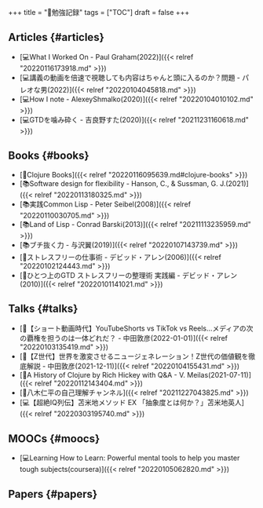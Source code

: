 +++
title = "📁勉強記録"
tags = ["TOC"]
draft = false
+++

## Articles {#articles}

-   [💻What I Worked On - Paul Graham(2022)]({{< relref "20220116173918.md" >}})
-   [💻講義の動画を倍速で視聴しても内容はちゃんと頭に入るのか？問題 - パレオな男(2022)]({{< relref "20220104045818.md" >}})
-   [💻How I note - AlexeyShmalko(2020)]({{< relref "20220104010102.md" >}})
-   [💻GTDを噛み砕く - 吉良野すた(2020)]({{< relref "20211231160618.md" >}})


## Books {#books}

-   [📂Clojure Books]({{< relref "20220116095639.md#clojure-books" >}})
-   [📚Software design for flexibility - Hanson, C., &amp; Sussman, G. J.(2021)]({{< relref "20220113180325.md" >}})
-   [📚実践Common Lisp - Peter Seibel(2008)]({{< relref "20220110030705.md" >}})
-   [📚Land of Lisp - Conrad Barski(2013)]({{< relref "20211113235959.md" >}})
-   [📚ブチ抜く力 - 与沢翼(2019)]({{< relref "20220107143739.md" >}})
-   [📝ストレスフリーの仕事術 - デビッド・アレン(2006)]({{< relref "20220102124443.md" >}})
-   [📝ひとつ上のGTD ストレスフリーの整理術 実践編 - デビッド・アレン(2010)]({{< relref "20220101141021.md" >}})


## Talks {#talks}

-   [🎤【ショート動画時代】YouTubeShorts vs TikTok vs Reels…メディアの次の覇権を担うのは一体どれだ？ - 中田敦彦(2022-01-01)]({{< relref "20220103135419.md" >}})
-   [🎤【Z世代】世界を激変させるニュージェネレーション！Z世代の価値観を徹底解説 - 中田敦彦(2021-12-11)]({{< relref "20220104155431.md" >}})
-   [🎤A History of Clojure by Rich Hickey with Q&amp;A - V. Meilas(2021-07-11)]({{< relref "20220112143404.md" >}})
-   [📂八木仁平の自己理解チャンネル]({{< relref "20211227043825.md" >}})
-   [💻【超絶IQ列伝】苫米地メソッド EX 「抽象度とは何か？」苫米地英人]({{< relref "20220303195740.md" >}})


## MOOCs {#moocs}

-   [💻Learning How to Learn: Powerful mental tools to help you master tough subjects(coursera)]({{< relref "20220105062820.md" >}})


## Papers {#papers}
